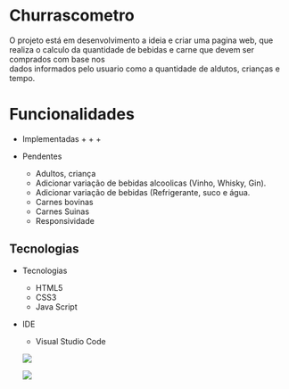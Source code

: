 # Churrascometro

O projeto está em desenvolvimento a ideia e criar uma pagina web, que realiza o calculo da quantidade de bebidas e carne que devem ser comprados com base nos  
dados informados pelo usuario como a quantidade de aldutos, crianças e tempo. 

# Funcionalidades

+ Implementadas
    +
    +
    +
    
+ Pendentes
   + Adultos, criança
   + Adicionar variação de bebidas alcoolicas (Vinho, Whisky, Gin).
   + Adicionar variação de bebidas (Refrigerante, suco e água.
   + Carnes bovinas
   + Carnes Suinas
   + Responsividade
    
## Tecnologias 
                

+ Tecnologias
   + HTML5
   + CSS3
   + Java Script
    
+ IDE
    + Visual Studio Code  
        
   ![](https://i.postimg.cc/ryYkZRdr/Screenshot-5.png)
   
   ![](https://i.postimg.cc/2SRggQCV/Screenshot-5.png)
